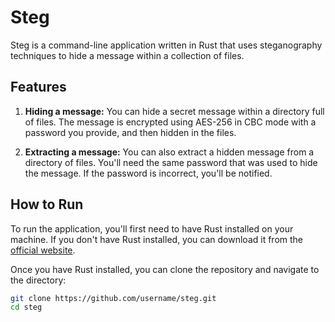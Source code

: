 # Steg

Steg is a command-line application written in Rust that uses steganography techniques to hide a message within a collection of files.

## Features

1. **Hiding a message:** You can hide a secret message within a directory full of files. The message is encrypted using AES-256 in CBC mode with a password you provide, and then hidden in the files.

2. **Extracting a message:** You can also extract a hidden message from a directory of files. You'll need the same password that was used to hide the message. If the password is incorrect, you'll be notified.

## How to Run

To run the application, you'll first need to have Rust installed on your machine. If you don't have Rust installed, you can download it from the [official website](https://www.rust-lang.org/tools/install).

Once you have Rust installed, you can clone the repository and navigate to the directory:

```bash
git clone https://github.com/username/steg.git
cd steg
